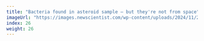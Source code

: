 ```yaml
---
title: "Bacteria found in asteroid sample – but they're not from space"
imageUrl: "https://images.newscientist.com/wp-content/uploads/2024/11/22142622/SEI_230534717.jpg?width=788"
index: 26
weight: 26
---
```

